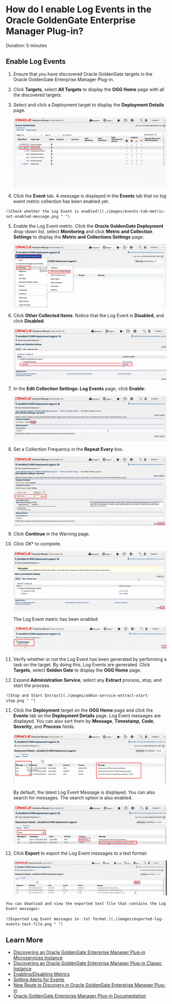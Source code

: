 # How do I enable Log Events in the Oracle GoldenGate Enterprise Manager Plug-in?

Duration: 5 minutes

## Enable Log Events

1. Ensure that you have discovered Oracle GoldenGate targets in the Oracle GoldenGate Enterprise Manager Plug-in.

2. Click **Targets**, select **All Targets** to display the **OGG Home** page with all the discovered targets.

3. Select and click a Deployment target to display the **Deployment Details** page.

     ![Click a Deployment target.](./images/click-deployment-target.png " ")

 4.  Click the **Event** tab. A message is displayed in the **Events** tab that no log event metric collection has been enabled yet.

    ![Check whether the Log Event is enabled!](./images/events-tab-metric-not-enabled-message.png " ")
        
5. Enable the Log Event metric. Click the **Oracle GoldenGate Deployment** drop-down list, select **Monitoring** and click **Metric and Collection Settings** to display the **Metric and Collections Settings** page:

    ![Click the **Oracle GoldenGate Deployment** drop-down list, select **Monitoring** and click **Metric and Collection Settings**](./images/oggdeployment-monitoring-metrics-collections.png " ")
    
6. Click **Other Collected Items**. Notice that the Log Event is **Disabled**, and click **Disabled**.

    ![By default, Log Event is Disabled.](./images/log-event-disabled-by-default.png " ")
    
7. In the **Edit Collection Settings: Log Events** page, click **Enable**:

    ![Click Enable.](./images/click-enable.png " ")
    
8. Set a Collection Frequency in the **Repeat Every** box.

    ![Set a collection frequency.](./images/collection-frequency-repeat-every.png " ")
    
7. Click **Continue** in the Warning page.

8. Click *OK** to complete. 

    ![Click OK to complete.](./images/click-ok-to-complete.png " ")

    The Log Event metric has been enabled:

    ![Log Event metric is now enabled - Confirmation shown.](./images/log-event-enabled-ok.png " ")
    
 9. Verify whether or not the Log Event has been generated by performing a task on the target. By doing this, Log Events are generated. Click **Targets**, select **Golden Gate** to display the **OGG Home** page.

 10. Expand **Administration Service**, select any **Extract** process, stop, and start the process.   

    ![Stop and Start Extract](./images/admin-service-extract-start-stop.png " ")

11. Click the **Deployment** target on the **OGG Home** page and click the **Events** tab on the **Deployment Details** page. Log Event messages are displayed. You can also sort them by **Message**, **Timestamp**, **Code**, **Severity**, and **Process** fields.
    
    ![Log Event Messages.](./images/log-event-messages-displayed.png " ")

    By default, the latest Log Event Message is displayed. You can also search for messages. The search option is also enabled.

    ![Log Event search](./images/log-event-search.png " ")   

12.  Click **Export** to export the Log Event messages to a text format:

     ![Export Log Events search](./images/export-log-events.png " ")   
    
    You can download and view the exported text file that contains the Log Event messages:

    ![Exported Log Event messages in .txt format.](./images/exported-log-events-text-file.png " ")

## Learn More

* [Discovering an Oracle GoldenGate Enterprise Manager Plug-in Microservices Instance](https://docs.oracle.com/en/middleware/goldengate/emplugin/13.5.2/empug/discovering-oracle-goldengate-targets-ma-instance.html#GUID-A52B6240-189C-4DAB-A017-6358BBB9813B)
* [Discovering an Oracle GoldenGate Enterprise Manager Plug-in Classic Instance](https://docs.oracle.com/en/middleware/goldengate/emplugin/13.5.2/empug/discovering-oracle-goldengate-targets-classic-instance.html#GUID-DD1E8937-3ADE-40FA-9DE2-B01E5CC20D31)
* [Enabling/Disabling Metrics](https://docs.oracle.com/en/middleware/goldengate/emplugin/13.5.2/empug/metric-data.html#GUID-0DA847D6-33E7-4747-A17C-82BF0D1B4D1F)
* [Setting Alerts for Events](https://docs.oracle.com/en/middleware/goldengate/emplugin/13.5.2/empug/incidents-and-alerts.html#GUID-88A8C47C-A127-4579-9849-33C5DF751DFC)
* [New Route to Discovery in Oracle GoldenGate Enterprise Manager Plug-in](https://blogs.oracle.com/dataintegration/post/new-route-to-discovery-in-oracle-goldengate-enterprise-manager-plug-in-134200)
* [Oracle GoldenGate Enterprise Manager Plug-in Documentation](https://docs.oracle.com/en/middleware/goldengate/emplugin/index.html)
